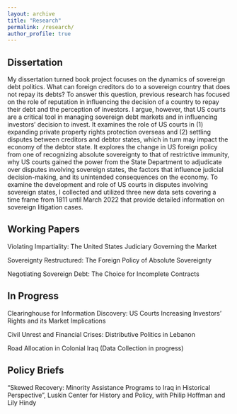 ```yaml
---
layout: archive
title: "Research"
permalink: /research/
author_profile: true
---
```

 
## Dissertation

My dissertation turned book project focuses on the dynamics of sovereign debt politics. What can foreign creditors do to a sovereign country that does not repay its debts? To answer this question, previous research has focused on the role of reputation in influencing the decision of a country to repay their debt and the perception of investors. I argue, however, that US courts are a critical tool in managing sovereign debt markets and in influencing investors’ decision to invest. It examines the role of US courts in (1) expanding private property rights protection overseas and (2) settling disputes between creditors and debtor states, which in turn may impact the economy of the debtor state. It explores the change in US foreign policy from one of recognizing absolute sovereignty to that of restrictive immunity, why US courts gained the power from the State Department to adjudicate over disputes involving sovereign states, the factors that influence judicial decision-making, and its unintended consequences on the economy. To examine the development and role of US courts in disputes involving sovereign states, I collected and utilized three new data sets covering a time frame from 1811 until March 2022 that provide detailed information on sovereign litigation cases. 

  
## Working Papers
  
Violating Impartiality: The United States Judiciary Governing the Market
  
Sovereignty Restructured: The Foreign Policy of Absolute Sovereignty
  
Negotiating Sovereign Debt: The Choice for Incomplete Contracts
  
## In Progress

Clearinghouse for Information Discovery: US Courts Increasing Investors’ Rights and its Market Implications

Civil Unrest and Financial Crises: Distributive Politics in Lebanon

Road Allocation in Colonial Iraq (Data Collection in progress)

## Policy Briefs


“Skewed Recovery: Minority Assistance Programs to Iraq in Historical Perspective”, Luskin Center for History and Policy, with Philip Hoffman and Lily Hindy





